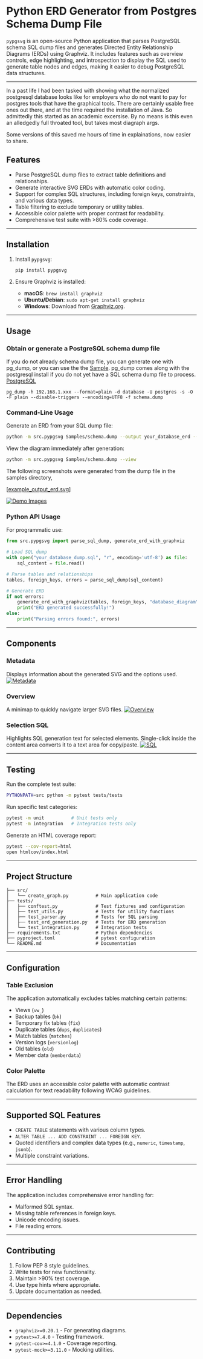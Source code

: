# Python ERD Generator from Postgres Schema Dump File

`pypgsvg` is an open-source Python application that parses PostgreSQL schema SQL dump files and generates Directed Entity Relationship Diagrams (ERDs) using Graphviz. It includes features such as overview controls, edge highlighting, and introspection to display the SQL used to generate table nodes and edges, making it easier to debug PostgreSQL data structures.

---

In a past life I had been tasked with showing what the normalized postgresql database looks like for employers who do not want to pay for postgres tools that have the graphical tools. There are certainly usable free ones out there, and at the time required the installation of Java. So admittedly this started as an academic excersise. By no means is this even an alledgedly full throated tool, but takes most diagraph args.

Some versions of this saved me hours of time in explainations, now easier to share.



## Features
- Parse PostgreSQL dump files to extract table definitions and relationships.
- Generate interactive SVG ERDs with automatic color coding.
- Support for complex SQL structures, including foreign keys, constraints, and various data types.
- Table filtering to exclude temporary or utility tables.
- Accessible color palette with proper contrast for readability.
- Comprehensive test suite with >80% code coverage.

---

## Installation

1. Install `pypgsvg`:
   ```bash
   pip install pypgsvg
   ```

2. Ensure Graphviz is installed:
   - **macOS**: `brew install graphviz`
   - **Ubuntu/Debian**: `sudo apt-get install graphviz`
   - **Windows**: Download from [Graphviz.org](https://graphviz.org/download/).

---

## Usage
### Obtain or generate a PostgreSQL schema dump file
If you do not already schema dump file, you can generate one with pg_dump, or you can use the the [Sample](https://github.com/blackburnd/pypgsvg/blob/main/Samples/schema.dump).
pg_dump comes along with the postgresql install if you do not yet have a SQL schema dump file to process.
[PostgreSQL](https://www.postgresql.org/)
```
pg_dump -h 192.168.1.xxx --format=plain -d database -U postgres -s -O -F plain --disable-triggers --encoding=UTF8 -f schema.dump
```

### Command-Line Usage
Generate an ERD from your SQL dump file:
```bash
python -m src.pypgsvg Samples/schema.dump --output your_database_erd --rankdir TB --node-sep 4 --packmode graph
```

View the diagram immediately after generation:
```bash
python -m src.pypgsvg Samples/schema.dump --view
```

The following screenshots were generated from the dump file in the samples directory, 

[[example_output_erd.svg](https://raw.githubusercontent.com/blackburnd/pypgsvg/refs/heads/main/Samples/example_output_erd.svg)]



[![Demo Images](https://live.staticflickr.com/65535/54701842059_14340b4b77_b.jpg)](https://flic.kr/ps/46D1Th)


### Python API Usage
For programmatic use:
```python
from src.pypgsvg import parse_sql_dump, generate_erd_with_graphviz

# Load SQL dump
with open("your_database_dump.sql", "r", encoding='utf-8') as file:
    sql_content = file.read()

# Parse tables and relationships
tables, foreign_keys, errors = parse_sql_dump(sql_content)

# Generate ERD
if not errors:
    generate_erd_with_graphviz(tables, foreign_keys, "database_diagram")
    print("ERD generated successfully!")
else:
    print("Parsing errors found:", errors)
```

---

## Components

### Metadata
Displays information about the generated SVG and the options used.
[![Metadata](https://live.staticflickr.com/65535/54701918384_2debb75e13_z.jpg)](https://flic.kr/ps/46D1Th)

### Overview
A minimap to quickly navigate larger SVG files.
[![Overview](https://live.staticflickr.com/65535/54702015980_bca2aedb3e_c.jpg)](https://flic.kr/ps/46D1Th)

### Selection SQL
Highlights SQL generation text for selected elements. Single-click inside the content area converts it to a text area for copy/paste.
[![SQL](https://live.staticflickr.com/65535/54701891288_096038eca2_b.jpg)](https://flic.kr/ps/46D1Th)

---

## Testing

Run the complete test suite:
```bash
PYTHONPATH=src python -m pytest tests/tests
```

Run specific test categories:
```bash
pytest -m unit          # Unit tests only
pytest -m integration   # Integration tests only
```

Generate an HTML coverage report:
```bash
pytest --cov-report=html
open htmlcov/index.html
```

---

## Project Structure

```text
├── src/
│   └── create_graph.py          # Main application code
├── tests/
│   ├── conftest.py              # Test fixtures and configuration
│   ├── test_utils.py            # Tests for utility functions
│   ├── test_parser.py           # Tests for SQL parsing
│   ├── test_erd_generation.py   # Tests for ERD generation
│   └── test_integration.py      # Integration tests
├── requirements.txt             # Python dependencies
├── pyproject.toml               # pytest configuration
└── README.md                    # Documentation
```

---

## Configuration

### Table Exclusion
The application automatically excludes tables matching certain patterns:
- Views (`vw_`)
- Backup tables (`bk`)
- Temporary fix tables (`fix`)
- Duplicate tables (`dups`, `duplicates`)
- Match tables (`matches`)
- Version logs (`versionlog`)
- Old tables (`old`)
- Member data (`memberdata`)

### Color Palette
The ERD uses an accessible color palette with automatic contrast calculation for text readability following WCAG guidelines.

---

## Supported SQL Features

- `CREATE TABLE` statements with various column types.
- `ALTER TABLE ... ADD CONSTRAINT ... FOREIGN KEY`.
- Quoted identifiers and complex data types (e.g., `numeric`, `timestamp`, `jsonb`).
- Multiple constraint variations.

---

## Error Handling

The application includes comprehensive error handling for:
- Malformed SQL syntax.
- Missing table references in foreign keys.
- Unicode encoding issues.
- File reading errors.

---

## Contributing

1. Follow PEP 8 style guidelines.
2. Write tests for new functionality.
3. Maintain >90% test coverage.
4. Use type hints where appropriate.
5. Update documentation as needed.

---

## Dependencies

- `graphviz>=0.20.1` - For generating diagrams.
- `pytest>=7.4.0` - Testing framework.
- `pytest-cov>=4.1.0` - Coverage reporting.
- `pytest-mock>=3.11.0` - Mocking utilities.
